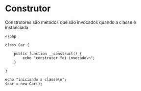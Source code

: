 # Construtor

Construtores são métodos que são invocados quando a classe é instanciada

```
<?php

class Car {
    
    public function __construct() {
        echo "construtor foi invocado\n";
    }

}

echo "iniciando a classe\n";
$car = new Car();
```